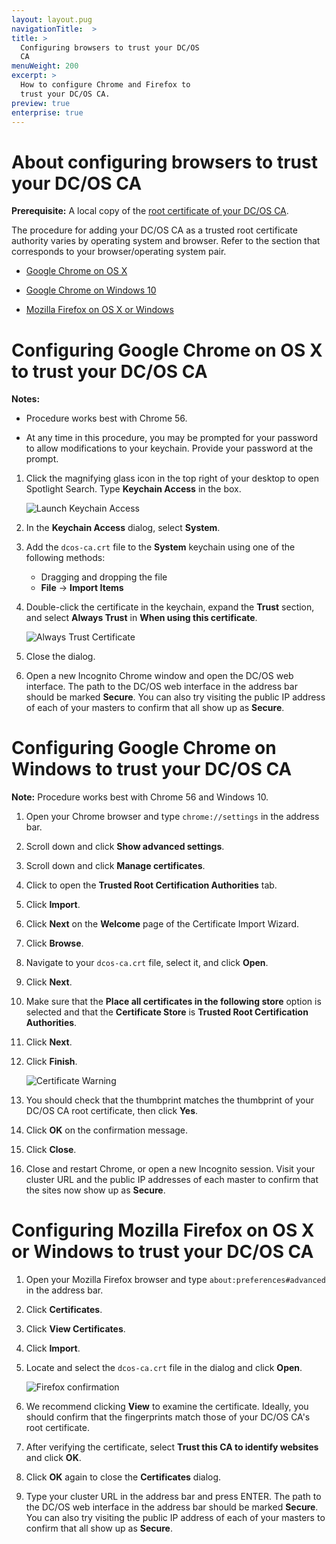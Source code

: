 ```yaml
---
layout: layout.pug
navigationTitle:  >
title: >
  Configuring browsers to trust your DC/OS
  CA
menuWeight: 200
excerpt: >
  How to configure Chrome and Firefox to
  trust your DC/OS CA.
preview: true
enterprise: true
---
```



# About configuring browsers to trust your DC/OS CA

**Prerequisite:** A local copy of the [root certificate of your DC/OS CA](/1.10/networking/tls-ssl/get-cert/).

The procedure for adding your DC/OS CA as a trusted root certificate authority varies by operating system and browser. Refer to the section that corresponds to your browser/operating system pair.

- [Google Chrome on OS X](#osx-chrome)

- [Google Chrome on Windows 10](#win-chrome)

- [Mozilla Firefox on OS X or Windows](#osx-win-firefox)

# <a name="osx-chrome"></a>Configuring Google Chrome on OS X to trust your DC/OS CA

**Notes:** 

- Procedure works best with Chrome 56.

- At any time in this procedure, you may be prompted for your password to allow modifications to your keychain. Provide your password at the prompt.
     
1. Click the magnifying glass icon in the top right of your desktop to open Spotlight Search. Type **Keychain Access** in the box.

     ![Launch Keychain Access](/1.10/img/osx-chrome-launch-keychain.png)

1. In the **Keychain Access** dialog, select **System**.

1. Add the `dcos-ca.crt` file to the **System** keychain using one of the following methods:
     - Dragging and dropping the file
     - **File** -> **Import Items**    

1. Double-click the certificate in the keychain, expand the **Trust** section, and select **Always Trust** in **When using this certificate**.

     ![Always Trust Certificate](/1.10/img/osx-chrome-always-trust.png)
     
1. Close the dialog.

1. Open a new Incognito Chrome window and open the DC/OS web interface. The path to the DC/OS web interface in the address bar should be marked **Secure**. You can also try visiting the public IP address of each of your masters to confirm that all show up as **Secure**.


# <a name="win-chrome"></a>Configuring Google Chrome on Windows to trust your DC/OS CA

**Note:** Procedure works best with Chrome 56 and Windows 10.

1. Open your Chrome browser and type `chrome://settings` in the address bar.

1. Scroll down and click **Show advanced settings**.

1. Scroll down and click **Manage certificates**.

1. Click to open the **Trusted Root Certification Authorities** tab.

1. Click **Import**.

1. Click **Next** on the **Welcome** page of the Certificate Import Wizard.

1. Click **Browse**. 

1. Navigate to your `dcos-ca.crt` file, select it, and click **Open**.

1. Click **Next**.

1. Make sure that the **Place all certificates in the following store** option is selected and that the **Certificate Store** is **Trusted Root Certification Authorities**.

1. Click **Next**.

1. Click **Finish**.

     ![Certificate Warning](/1.10/img/chrome-win-sec-wrning.png)

1. You should check that the thumbprint matches the thumbprint of your DC/OS CA root certificate, then click **Yes**.

1. Click **OK** on the confirmation message.

1. Click **Close**.

1. Close and restart Chrome, or open a new Incognito session. Visit your cluster URL and the public IP addresses of each master to confirm that the sites now show up as **Secure**.


# <a name="osx-win-firefox"></a>Configuring Mozilla Firefox on OS X or Windows to trust your DC/OS CA

1. Open your Mozilla Firefox browser and type `about:preferences#advanced` in the address bar.

1. Click **Certificates**.

1. Click **View Certificates**.

1. Click **Import**.

1. Locate and select the `dcos-ca.crt` file in the dialog and click **Open**.

     ![Firefox confirmation](/1.10/img/osx-ff-confirm.png)

1. We recommend clicking **View** to examine the certificate. Ideally, you should confirm that the fingerprints match those of your DC/OS CA's root certificate.

1. After verifying the certificate, select **Trust this CA to identify websites** and click **OK**.

1. Click **OK** again to close the **Certificates** dialog.

1. Type your cluster URL in the address bar and press ENTER. The path to the DC/OS web interface in the address bar should be marked **Secure**. You can also try visiting the public IP address of each of your masters to confirm that all show up as **Secure**.